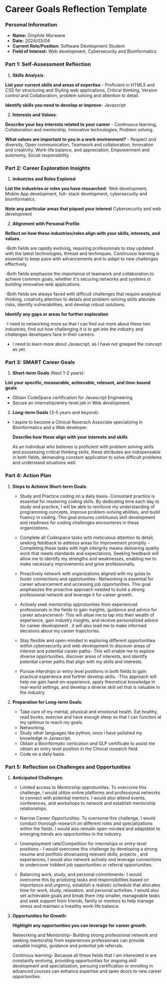 
# Career Goals Reflection Template

### Personal Information

- **Name:** Omphile Morwane
- **Date:** 2024/03/04
- **Current Role/Position:** Software Development Student
- **Field of Interest:** Web development, Cybersecurity and Bioinformatics

### Part 1: Self-Assessment Reflection

1. **Skills Analysis**:
    
**List your current skills and areas of expertise** - Proficient in HTML5 and CSS for structuring and 
   Styling web applications, Critical thinking, Version control and Collaboration, problem solving and attention to detail.
   
**Identify skills you need to develop or improve**- Javascript

2. **Interests and Values**:
    
**Describe your key interests related to your career** - Continuous learning, Collaboration and 
    mentorship, Innovative technologies, Problem solving.
    
**What values are important to you in a work environment?** - Respect and diversity, Open 
    communication, Teamwork and collaboration, Innovation and creativity, Work-life balance, and 
    appreciation, Empowerment and autonomy, Social responsibility

### Part 2: Career Exploration Insights

1. **Industries and Roles Explored** 
    
**List the industries or roles you have researched**- Web development, Mobile App development, full- 
    stack development, cybersecurity and bioinformatics.
    
**Note any particular areas that piqued your interest** Cybersecurity and web development
   
2. **Alignment with Personal Profile**:
 
**Reflect on how these industries/roles align with your skills, interests, and values.**
   
   -Both fields are rapidly evolving, requiring professionals to stay updated with the latest 
    technologies, threast and techniques. Continuous learning is essential to keep pace with 
    advancements and to adapt to new challenges effectively.
   
   -Both fields emphasize the importance of teamwork and collaboration to achieve common goals, whether it's securing networks and systems or building innovative web applications.

   -Both fields are always faced with difficult challenges that require analytical thinking, creativity,attention to details and problem-solving skills alleviate risks, identify vulnerabilities, and develop  robust solutions.

   
**Identify any gaps or areas for further exploration**

  -I need to networking more so that I can find out more about these two industries, find out how  challenging it is to get into the industry and challenges developers face in their careers.
    
  - I need to learn more about Javascript, as I have not grasped the concept as yet.

### Part 3: SMART Career Goals

1. **Short-term Goals** (Next 1-2 years):
    
**List your specific, measurable, achievable, relevant, and time-bound goals**

- Obtain CodeSpace certification for Javascript Engineering.
- Secure an internship/entry-level job in Web development.

    
2. **Long-term Goals** (3-5 years and beyond):
    
 - I aspire to become a Clinical Reserach Associate specializing in Bioinformatics and a Web 
   developer.
      
   **Describe how these align with your interests and skills**

   As an individual who believes is proficient with problem solving skills and possessing critical 
   thinking skills, these attributes are indispensable in both fields, demanding constant application
   to solve difficult problems and understand situations well.


### Part 4: Action Plan

1. **Steps to Achieve Short-term Goals**:
   
   - Study and Practice coding on a daily basis- Consistant practice is essential for mastering coding 
     skills. By dedicating time each day to study and practice, I will be able to reinforce  my
     understanding of programming concepts, improve problem-solving abilities, and build fluency in 
     coding. This goal ensures continuous skill development and readiness for coding challenges 
     encounteres in these organizations.

   - Complete all Codespace tasks with meticulous attention to detail, seeking feedback to address 
     areas for improvement promptly - Completing these tasks with high intergrity means delivering 
     quality work that meets standards and expectations. Seeking feedback will allow me to identify my 
     strengths and weaknesses, enabling me to make necessary improvements and grow professionally.
     
   - Proactively network with organizations aligned with my golas to foster connections and 
     opprotunities- Networking is essential for career advancement and accessing job opportunities. 
     This goal amphasizes the proactive approach needed to build a strong professional network and 
     leverage it for career growth.

   - Actively seek mentorship opprotunities from experienced professionals in the fields to gain 
     insights, guidance and advice for career advancement- This will allow me to tap into their wealth 
     of experience, gain industry insights, and receive personalized advice for career development , 
     it will also lead me to make informed decisions about my career trajectories.
     
   - Stay flexible and open-minded in exploring different opportunitiea within cybersecurity and web 
     development to discover areas of interest and potential career paths- This will enable me to 
     explore diverse opportunities, discover areas of interests, and identify potential career paths 
     that align with my skills and interests.

   - Pursue interships or entry level positions in both fields to gain practical experience and 
     further develop skills. -This approach will help me gain hand-on-experience, apply theoretical 
     knowledge in real-world settings, and develop a diverse skill set that is valuable in the 
     industry.
     
     
    
   
3. **Preparation for Long-term Goals**:
   - Take care of my mental, physical and emotional health. Eat healthy, read books, exercise and have 
     enough sleep so that I can function at my optimun to reach my goals.
   - Networking.
   - Study other languages like python, once i have polished my knowledge in Javascript.
   - Obtain a Bioinformatic certication and GLP certificate to assist me obtain an entry level 
     position in the Clinical research field.
   - Code on a daily basis.
   

### Part 5: Reflection on Challenges and Opportunities

1. **Anticipated Challenges**:
    
    -  Limited access to Mentorship 
      opprotunities. To overcome this challenge, I would utilize online platforms and professional 
      networks to connect with potential mentors. I would also attend events, conferences, and 
      workshops to network and establish mentorship relationships.

    - Narrow Career Opportunities.  To oversome this challenge, I would conduct thorough research on 
     different roles and specializations within the fields. I would also remailn open-minded and 
     adaptable to emerging trends ans opportunities in the industry.


    - Unemployment rate/Competition for internships or entry-level positions - I would overcome this 
    challenge by developing a strong resume and portfolio showcasing relevant skills, projects , and 
    experiences, I would also network actively and leverage connections to undercover hiddent job 
    opportunities or referral opportunities.

    - Balancing work, study, and personal commitments- I would overcome this by priotizing tasks and 
     responsibilities based on importance and urgency, establish a realistic schedule 
     that allocates time for work, study, relaxation, and personal activities. I would also set 
     achievable goals and break them intp smaller, manageable tasks and seek support from friends, 
    family or mentors to help manage stress and maintain a hrealthy work-life balance.
      
2. **Opportunities for Growth**:
    
   **Highlight any opportunities you can leverage for career growth.**

   Networking and Mentorship- Building strong professional network and seeking mentorship from 
   experiences professionals can provide valuable insights, guidance and potential job referrals.

   
   Continous learning- Because all these fields that I am interested in are constantly evolving, 
   providing opportunities for ongoing skill development and specialization, persuing certification or 
   enrolling in advanced courses can enhance expertise and open doors to new career opportunities.
  




